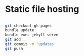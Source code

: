 # Static file hosting

## 

```bash
git checkout gh-pages
bundle update
bundle exec jekyll serve
git add .
git commit -m 'updates'
git push
```